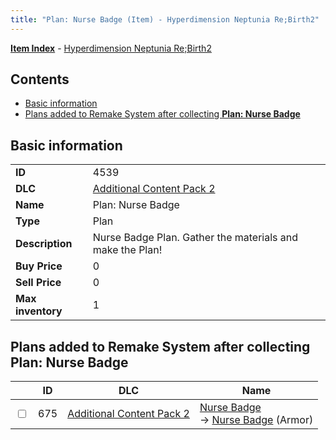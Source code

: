 ```yaml
---
title: "Plan: Nurse Badge (Item) - Hyperdimension Neptunia Re;Birth2"
---
```


[**Item Index**](/neptunia/rb2/item/index.html) - [Hyperdimension Neptunia Re;Birth2](/neptunia/rb2)

## Contents

- [Basic information](#basic-information)
- [Plans added to Remake System after collecting **Plan: Nurse Badge**](#plans-added-to-remake-system-after-collecting-plan-nurse-badge)

## Basic information

|   |   |
| -- | -- |
| **ID** | 4539 |
| **DLC** | [Additional Content Pack 2](/neptunia/rb2/dlc/4-pack2.html) |
| **Name** | Plan: Nurse Badge |
| **Type** | Plan |
| **Description** | Nurse Badge Plan. Gather the materials and make the Plan! |
| **Buy Price** | 0 |
| **Sell Price** | 0 |
| **Max inventory** | 1 |

## Plans added to Remake System after collecting **Plan: Nurse Badge**

|    | ID | DLC | Name |
| -- | -- | --- | ---- |
| <input type="checkbox" id="rb2-remake-4-675" class="trackbox" /> | 675 | [Additional Content Pack 2](/neptunia/rb2/dlc/4-pack2.html) | [Nurse Badge](/neptunia/rb2/remake/4-675-nurse-badge.html)<br />→ [Nurse Badge](/neptunia/rb2/item/4-4543-nurse-badge.html) (Armor) |